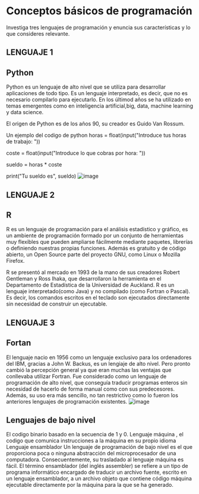 # Conceptos básicos de programación 
Investiga tres lenguajes de programación y enuncia sus características y lo que consideres relevante.

## LENGUAJE 1
## Python
Python es un lenguaje de alto nivel que se utiliza para desarrollar aplicaciones de todo tipo. Es un lenguaje interpretado, es decir, que no es necesario compilarlo para ejecutarlo. En los últimod años se ha utilizado en temas emergentes como en inteligencia artificial,big, data, machine learning y data science.

El origen de Python es de los años 90, su creador es Guido Van Rossum.

Un ejemplo del codigo de python
horas = float(input("Introduce tus horas de trabajo: "))

coste = float(input("Introduce lo que cobras por hora: "))

sueldo = horas * coste

print("Tu sueldo es", sueldo)
![image](https://user-images.githubusercontent.com/34118685/162494181-cefb8858-85e4-4c14-8dda-1cdaddabcaaf.png)


## LENGUAJE 2
## R
R es un lenguaje de programación para el análisis estadístico y gráfico, es un ambiente de programación formado por un conjunto de herramientas muy flexibles que pueden ampliarse fácilmente mediante paquetes, librerías o definiendo nuestras propias funciones. Además es gratuito y de código abierto, un Open Source parte del proyecto GNU, como Linux o Mozilla Firefox.

R se presentó al mercado en 1993 de la mano de sus creadores Robert Gentleman y Ross Ihaka, que desarrollaron la herramienta en el Departamento de Estadística de la Universidad de Auckland.
R es un lenguaje interpretado(como Java) y no compilado (como Fortran o Pascal). Es decir, los comandos escritos en el teclado son ejecutados directamente sin necesidad de construir un ejecutable.

## LENGUAJE 3
## Fortan
El lenguaje nacio en 1956 como un lenguaje exclusivo para los ordenadores del IBM, gracias a John W. Backus, es un lengiaje de alto nivel.
Pero pronto cambió la percepción general ya que eran muchas las ventajas que conllevaba utilizar Fortran. Fue considerado como un lenguaje de programación de alto nivel, que conseguía traducir programas enteros sin necesidad de hacerlo de forma manual como con sus predecesores. Además, su uso era más sencillo, no tan restrictivo como lo fueron los anteriores lenguajes de programación existentes.
![image](https://user-images.githubusercontent.com/34118685/162497595-47171db4-861e-4d36-b9e1-d9f577a32c9b.png)


## Lenguajes de bajo nivel
 El codigo binario basado en la secuencia de 1 y 0.
 Lenguaje máquina , el codigo que comunica instrucciones a la máquina en su propio idioma
 Lenguaje ensamblador
Un lenguaje de programación de bajo nivel es el que proporciona poca o ninguna abstracción del microprocesador de una computadora. Consecuentemente, su trasladado al lenguaje máquina es fácil. El término ensamblador (del inglés assembler) se refiere a un tipo de programa informático encargado de traducir un archivo fuente, escrito en un lenguaje ensamblador, a un archivo objeto que contiene código máquina ejecutable directamente por la máquina para la que se ha generado.
